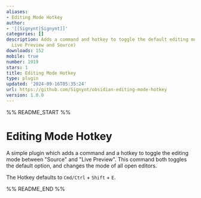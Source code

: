 ```yaml
---
aliases:
- Editing Mode Hotkey
author:
- '[[Signynt|Signynt]]'
categories: []
description: Adds a command and hotkey to toggle the default editing mode (between
  Live Preview and Source)
downloads: 152
mobile: true
number: 1919
stars: 1
title: Editing Mode Hotkey
type: plugin
updated: '2024-09-16T05:35:24'
url: https://github.com/Signynt/obsidian-editing-mode-hotkey
version: 1.0.0
---
```


%% README_START %%

# Editing Mode Hotkey
A simple plugin which adds a command and a hotkey to toggle the editing mode between "Source" and "Live Preview".
This command both toggles the default option, and changes the mode of all open editors.

The Hotkey defaults to `Cmd/Ctrl` + `Shift` + `E`.

%% README_END %%